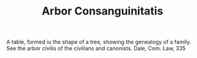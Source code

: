 ---
title: Arbor Consanguinitatis
letter: A
permalink: "/definitions/arbor-consanguinitatis.html"
body: A table, formed iu the shape of a tree, showing the genealogy of a family. See
  the arbor civilis of the civilians and canonists. Dale, Com. Law, 335
published_at: '2018-07-07'
layout: post
---